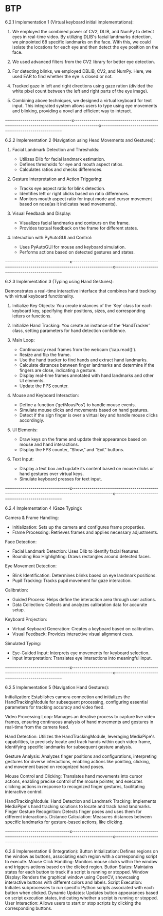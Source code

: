 # BTP

6.2.1 Implementation 1 (Virtual keyboard initial implementations):

1. We employed the combined power of CV2, DLIB, and NumPy to detect eyes in real-time video. By utilizing DLIB's facial landmarks detection, we pinpointed 68 specific landmarks on the face. With this, we could isolate the locations for each eye and then detect the eye position on the face.

2. We used advanced filters from the CV2 library for better eye detection. 

3. For detecting blinks, we employed DBLIB, CV2, and NumPy. Here, we used EAR to find whether the eye is closed or not.

4. Tracked gaze in left and right directions using gaze ration (divided the white pixel count between the left and right parts of the eye image).

5. Combining above techniques, we designed a virtual keyboard for text input. This integrated system allows users to type using eye movements and blinking, providing a novel and efficient way to interact.


----------------------------------x-------------------------------------------------------------------------------------------x----------------------------------------------------------

6.2.2 Implementation 2 (Navigation using Head Movements and Gestures):

1. Facial Landmark Detection and Thresholds:
   - Utilizes Dlib for facial landmark estimation.
   - Defines thresholds for eye and mouth aspect ratios.
   - Calculates ratios and checks differences.

2. Gesture Interpretation and Action Triggering:
   - Tracks eye aspect ratio for blink detection.
   - Identifies left or right clicks based on ratio differences.
   - Monitors mouth aspect ratio for input mode and cursor movement based on nose(as it indicates head movements).

3. Visual Feedback and Display:
   - Visualizes facial landmarks and contours on the frame.
   - Provides textual feedback on the frame for different states.

4. Interaction with PyAutoGUI and Control:
   - Uses PyAutoGUI for mouse and keyboard simulation.
   - Performs actions based on detected gestures and states.



---------------------------------x---------------------------------------------------------------------------------------------------x---------------------------------------------------


6.2.3 Implementation 3 (Typing using Hand Gestures):

Demonstrates a real-time interactive interface that combines hand tracking with virtual keyboard functionality.
1. Initialize Key Objects: You create instances of the ‘Key’ class for each keyboard key, specifying their positions, sizes, and corresponding letters or functions.

2. Initialize Hand Tracking: You create an instance of the ‘HandTracker’ class, setting parameters for hand detection confidence.

3. Main Loop:
   - Continuously read frames from the webcam (‘cap.read()’).
   - Resize and flip the frame.
   - Use the hand tracker to find hands and extract hand landmarks.
   - Calculate distances between finger landmarks and determine if the fingers are close, indicating a gesture.
   - Display real-time frames annotated with hand landmarks and other UI elements.
   - Update the FPS counter.

6. Mouse and Keyboard Interaction:
   - Define a function (‘getMousPos’) to handle mouse events.
   - Simulate mouse clicks and movements based on hand gestures.
   - Detect if the sign finger is over a virtual key and handle mouse clicks accordingly.


7. UI Elements:
   - Draw keys on the frame and update their appearance based on mouse and hand interactions.
   - Display the FPS counter, “Show,” and “Exit” buttons.

8. Text Input:
   - Display a text box and update its content based on mouse clicks or hand gestures over virtual keys.
   - Simulate keyboard presses for text input.

---------------------------------x---------------------------------------------------------------------------------------------------x---------------------------------------------------

6.2.4 Implementation 4 (Gaze Typing):

Camera & Frame Handling:
- Initialization: Sets up the camera and configures frame properties.
- Frame Processing: Retrieves frames and applies necessary adjustments.

Face Detection:
- Facial Landmark Detection: Uses Dlib to identify facial features.
- Bounding Box Highlighting: Draws rectangles around detected faces.

Eye Movement Detection:
- Blink Identification: Determines blinks based on eye landmark positions.
- Pupil Tracking: Tracks pupil movement for gaze interaction.

Calibration:
- Guided Process: Helps define the interaction area through user actions.
- Data Collection: Collects and analyzes calibration data for accurate
setup.

Keyboard Projection:
- Virtual Keyboard Generation: Creates a keyboard based on calibration.
- Visual Feedback: Provides interactive visual alignment cues.

Simulated Typing:
- Eye-Guided Input: Interprets eye movements for keyboard selection.
- Input Interpretation: Translates eye interactions into meaningful input.


---------------------------------x---------------------------------------------------------------------------------------------------x---------------------------------------------------

6.2.5 Implementation 5 (Navigation Hand Gestures):

Initialization: Establishes camera connection and initializes the HandTrackingModule for subsequent processing, configuring essential parameters for tracking accuracy and video feed.

Video Processing Loop: Manages an iterative process to capture live video frames, ensuring continuous analysis of hand movements and gestures in real-time from the camera feed.

Hand Detection: Utilizes the HandTrackingModule, leveraging MediaPipe's capabilities, to precisely locate and track hands within each video frame, identifying specific landmarks for subsequent gesture analysis.

Gesture Analysis: Analyzes finger positions and configurations, interpreting gestures for diverse interactions, enabling actions like pointing, clicking, and movement based on recognized hand poses.

Mouse Control and Clicking: Translates hand movements into cursor actions, enabling precise control of the mouse pointer, and executes clicking actions in response to recognized finger gestures, facilitating interactive control.

HandTrackingModule:
Hand Detection and Landmark Tracking: Implements MediaPipe's hand tracking solutions to locate and track hand landmarks.
Finger Gesture Recognition: Detects finger poses and uses them for different interactions.
Distance Calculation: Measures distances between specific landmarks for gesture-based actions, like clicking.

---------------------------------x---------------------------------------------------------------------------------------------------x---------------------------------------------------


6.2.6 Implementation 6 (Integration):
Button Initialization: Defines regions on the window as buttons, associating each region with a corresponding script to execute.
Mouse Click Handling: Monitors mouse clicks within the window and triggers actions based on the clicked region.
Button States: Maintains states for each button to track if a script is running or stopped.
Window Display: Renders the graphical window using OpenCV, showcasing interactive buttons with different colors and labels.
Script Execution: Initiates subprocesses to run specific Python scripts associated with each button when clicked.
Dynamic Updates: Updates button appearances based on script execution states, indicating whether a script is running or stopped.
User Interaction: Allows users to start or stop scripts by clicking the corresponding buttons.
